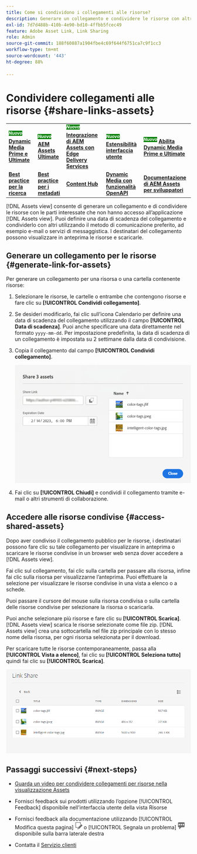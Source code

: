 ```yaml
---
title: Come si condividono i collegamenti alle risorse?
description: Generare un collegamento e condividere le risorse con altri utenti che non hanno accesso all’applicazione [!DNL Assets view] .
exl-id: 7d7d488b-410b-4e90-bd10-4ffbb5fcec49
feature: Adobe Asset Link, Link Sharing
role: Admin
source-git-commit: 188f60887a1904fbe4c69f644f6751ca7c9f1cc3
workflow-type: tm+mt
source-wordcount: '443'
ht-degree: 88%

---
```


# Condividere collegamenti alle risorse {#share-links-assets}

<table>
    <tr>
        <td>
            <sup style= "background-color:#008000; color:#FFFFFF; font-weight:bold"><i>Nuovo</i></sup> <a href="/help/assets/dynamic-media/dm-prime-ultimate.md"><b>Dynamic Media Prime e Ultimate</b></a>
        </td>
        <td>
            <sup style= "background-color:#008000; color:#FFFFFF; font-weight:bold"><i>Nuovo</i></sup> <a href="/help/assets/assets-ultimate-overview.md"><b>AEM Assets Ultimate</b></a>
        </td>
        <td>
            <sup style= "background-color:#008000; color:#FFFFFF; font-weight:bold"><i>Nuova</i></sup> <a href="/help/assets/integrate-aem-assets-edge-delivery-services.md"><b>Integrazione di AEM Assets con Edge Delivery Services</b></a>
        </td>
        <td>
            <sup style= "background-color:#008000; color:#FFFFFF; font-weight:bold"><i>Nuovo</i></sup> <a href="/help/assets/aem-assets-view-ui-extensibility.md"><b>Estensibilità interfaccia utente</b></a>
        </td>
          <td>
            <sup style= "background-color:#008000; color:#FFFFFF; font-weight:bold"><i>Nuovo</i></sup> <a href="/help/assets/dynamic-media/enable-dynamic-media-prime-and-ultimate.md"><b>Abilita Dynamic Media Prime e Ultimate</b></a>
        </td>
    </tr>
    <tr>
        <td>
            <a href="/help/assets/search-best-practices.md"><b>Best practice per la ricerca</b></a>
        </td>
        <td>
            <a href="/help/assets/metadata-best-practices.md"><b>Best practice per i metadati</b></a>
        </td>
        <td>
            <a href="/help/assets/product-overview.md"><b>Content Hub</b></a>
        </td>
        <td>
            <a href="/help/assets/dynamic-media-open-apis-overview.md"><b>Dynamic Media con funzionalità OpenAPI</b></a>
        </td>
        <td>
            <a href="https://developer.adobe.com/experience-cloud/experience-manager-apis/"><b>Documentazione di AEM Assets per sviluppatori</b></a>
        </td>
    </tr>
</table>

[!DNL Assets view] consente di generare un collegamento e di condividere le risorse con le parti interessate che non hanno accesso all’applicazione [!DNL Assets view]. Puoi definire una data di scadenza del collegamento e condividerlo con altri utilizzando il metodo di comunicazione preferito, ad esempio e-mail o servizi di messaggistica. I destinatari del collegamento possono visualizzare in anteprima le risorse e scaricarle.

## Generare un collegamento per le risorse {#generate-link-for-assets}

Per generare un collegamento per una risorsa o una cartella contenente risorse:

1. Selezionare le risorse, le cartelle o entrambe che contengono risorse e fare clic su **[!UICONTROL Condividi collegamento]**.

1. Se desideri modificarlo, fai clic sull’icona Calendario per definire una data di scadenza del collegamento utilizzando il campo **[!UICONTROL Data di scadenza]**. Puoi anche specificare una data direttamente nel formato `yyyy-mm-dd`. Per impostazione predefinita, la data di scadenza di un collegamento è impostata su 2 settimane dalla data di condivisione.

1. Copia il collegamento dal campo **[!UICONTROL Condividi collegamento]**.

   ![Opzione per ritagliare e raddrizzare](assets/share-asset-link.png)

1. Fai clic su **[!UICONTROL Chiudi]** e condividi il collegamento tramite e-mail o altri strumenti di collaborazione.

## Accedere alle risorse condivise {#access-shared-assets}

Dopo aver condiviso il collegamento pubblico per le risorse, i destinatari possono fare clic su tale collegamento per visualizzare in anteprima o scaricare le risorse condivise in un browser web senza dover accedere a [!DNL Assets view].

Fai clic sul collegamento, fai clic sulla cartella per passare alla risorsa, infine fai clic sulla risorsa per visualizzarne l’anteprima. Puoi effettuare la selezione per visualizzare le risorse condivise in una vista a elenco o a schede.

Puoi passare il cursore del mouse sulla risorsa condivisa o sulla cartella delle risorse condivise per selezionare la risorsa o scaricarla.

Puoi anche selezionare più risorse e fare clic su **[!UICONTROL Scarica]**. [!DNL Assets view] scarica le risorse selezionate come file zip. [!DNL Assets view] crea una sottocartella nel file zip principale con lo stesso nome della risorsa, per ogni risorsa selezionata per il download.

Per scaricare tutte le risorse contemporaneamente, passa alla **[!UICONTROL Vista a elenco]**, fai clic su **[!UICONTROL Seleziona tutto]** quindi fai clic su **[!UICONTROL Scarica]**.

![Visualizzare in anteprima le risorse condivise](assets/preview-shared-assets.png)

## Passaggi successivi {#next-steps}

* [Guarda un video per condividere collegamenti per risorse nella visualizzazione Assets](https://experienceleague.adobe.com/docs/experience-manager-learn/assets-essentials/basics/link-sharing.html?lang=it)

* Fornisci feedback sui prodotti utilizzando l’opzione [!UICONTROL Feedback] disponibile nell’interfaccia utente della vista Risorse

* Fornisci feedback alla documentazione utilizzando [!UICONTROL Modifica questa pagina] ![modifica la pagina](assets/do-not-localize/edit-page.png) o [!UICONTROL Segnala un problema] ![crea un problema GitHub](assets/do-not-localize/github-issue.png) disponibile sulla barra laterale destra

* Contatta il [Servizio clienti](https://experienceleague.adobe.com/it?support-solution=General&amp;lang=it#support)
